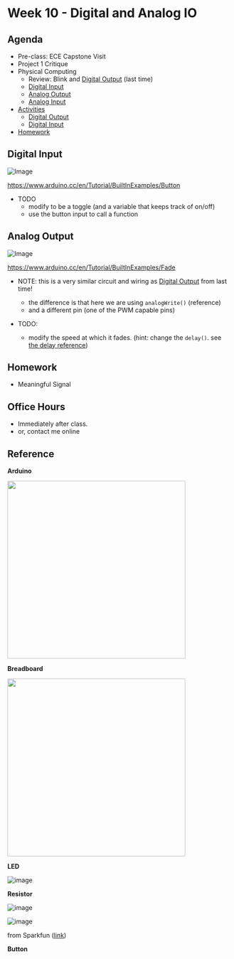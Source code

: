 # Week 10 - Digital and Analog IO

## Agenda
- Pre-class: ECE Capstone Visit
- Project 1 Critique
- Physical Computing
  - Review: Blink and [Digital Output](..sessions/week8.md#digital-output) (last time)
  - [Digital Input](#digital-input)
  - [Analog Output](#analog-output)
  - [Analog Input](#analog-input)
- [Activities](#activities)
  - [Digital Output](#digital-output)
  - [Digital Input](#digital-input)
- [Homework](#homework)

## Digital Input

![Image](https://www.arduino.cc/wiki/static/73702ee121860fa04c7f6db5bc77183b/29007/circuit.png)

https://www.arduino.cc/en/Tutorial/BuiltInExamples/Button

- TODO
  - modify to be a toggle (and a variable that keeps track of on/off)
  - use the button input to call a function

## Analog Output

![Image](https://www.arduino.cc/wiki/static/079b1bab3758603a56c5d98e1f59a88e/29007/circuit.png)

https://www.arduino.cc/en/Tutorial/BuiltInExamples/Fade

- NOTE: this is a very similar circuit and wiring as [Digital Output](../week8.md#digital-output) from last time! 
  - the difference is that here we are using `analogWrite()` (reference)
  - and a different pin (one of the PWM capable pins)

- TODO: 
  - modify the speed at which it fades. (hint: change the `delay()`. see [the delay reference](https://www.arduino.cc/reference/en/language/functions/time/delay/))

## Homework
- Meaningful Signal

## Office Hours 
- Immediately after class. 
- or, contact me online
  
## Reference
__Arduino__

<img src="https://user-images.githubusercontent.com/1598545/137305695-2d5a0bbc-37c9-43ad-9d26-435b2782f24b.png" width=400>

__Breadboard__

<img src="https://user-images.githubusercontent.com/1598545/137305908-31ef631b-e085-44bf-b058-f9cb3bc7a368.png" width=400>

__LED__

![image](https://user-images.githubusercontent.com/1598545/137358952-3ea6684c-6ea3-4efb-8c69-6b9a4b2427d2.png)

__Resistor__

![image](https://user-images.githubusercontent.com/1598545/139250236-3dfac097-bcbe-4dad-920f-a23bd82b32a9.png)

![image](https://user-images.githubusercontent.com/1598545/139250292-c751c276-03f8-4714-a918-3b29955106b5.png)

from Sparkfun ([link](https://learn.sparkfun.com/tutorials/voltage-current-resistance-and-ohms-law/resistance))

__Button__

